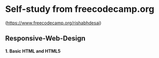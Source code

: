 # Self-study from freecodecamp.org
(https://www.freecodecamp.org/rishabhdesai)

## Responsive-Web-Design

#### 1. Basic HTML and HTML5
